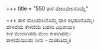 +++
title = "550 ತಾಳಿ ಮೆಲುಮೆಲನೊಮ್ಮೆ"

+++
ತಾಳಿ ಮೆಲುಮೆಲನೊಮ್ಮೆ ಧಾಳಿ ರಭಸದಿನೊಮ್ಮೆ।  
ಹೇಳದೆಯೆ ಕೇಳದೆಯೆ ಬಹನು ವಿಧಿರಾಯ॥  
ಕೀಳ ಮೇಲಾಗಿಪನು ಮೇಲ ಕೀಳಾಗಿಪನು।  
ತಾಳುಮೆಯಿನಿರು ನೀನು - ಮಂಕುತಿಮ್ಮ॥  

